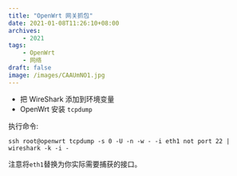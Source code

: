 ```yaml
---
title: "OpenWrt 网关抓包"
date: 2021-01-08T11:26:10+08:00
archives: 
    - 2021
tags:
    - OpenWrt
    - 网络
draft: false
image: /images/CAAUmNO1.jpg
---
```


- 把 WireShark 添加到环境变量
- OpenWrt 安装 `tcpdump`

执行命令:

```shell
ssh root@openwrt tcpdump -s 0 -U -n -w - -i eth1 not port 22 | wireshark -k -i -
```

注意将`eth1`替换为你实际需要捕获的接口。
